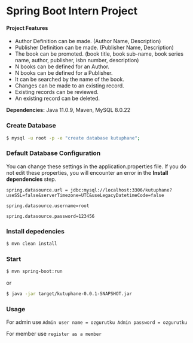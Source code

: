 # Spring Boot Intern Project

#### Project Features
* Author Definition can be made. (Author Name, Description)
* Publisher Definition can be made. (Publisher Name, Description)
* The book can be promoted. (book title, book sub-name, book series name, author, publisher, isbn number, description)
* N books can be defined for an Author.
* N books can be defined for a Publisher.
* It can be searched by the name of the book.
* Changes can be made to an existing record.
* Existing records can be reviewed.
* An existing record can be deleted.

**Dependencies:** Java 11.0.9, Maven, MySQL 8.0.22

### Create Database 
```sh
$ mysql -u root -p -e "create database kutuphane";
```

### Default Database Configuration
You can change these settings in the application.properties file. If you do not edit these properties, you will encounter an error in the **Install dependencies**  step.

`spring.datasource.url = jdbc:mysql://localhost:3306/kutuphane?useSSL=false&serverTimezone=UTC&useLegacyDatetimeCode=false`

`spring.datasource.username=root`

`spring.datasource.password=123456`

### Install depedencies

```sh
$ mvn clean install
```

### Start

```sh
$ mvn spring-boot:run
```
or

```sh
$ java -jar target/kutuphane-0.0.1-SNAPSHOT.jar
```

### Usage
For admin use
`Admin user name = ozgurutku Admin password = ozgurutku`

For member use
`register as a member`